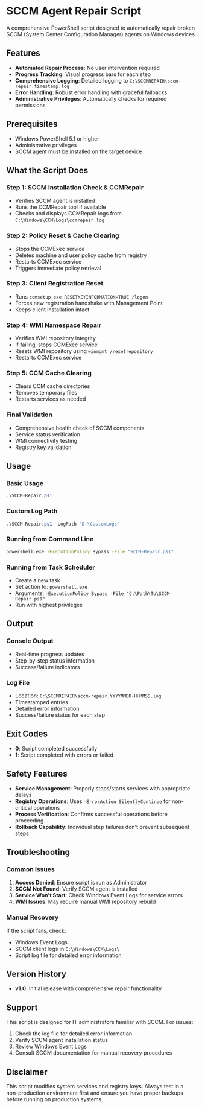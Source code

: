 # SCCM Agent Repair Script

A comprehensive PowerShell script designed to automatically repair broken SCCM (System Center Configuration Manager) agents on Windows devices.

## Features

- **Automated Repair Process**: No user intervention required
- **Progress Tracking**: Visual progress bars for each step
- **Comprehensive Logging**: Detailed logging to `C:\SCCMREPAIR\sccm-repair.timestamp.log`
- **Error Handling**: Robust error handling with graceful fallbacks
- **Administrative Privileges**: Automatically checks for required permissions

## Prerequisites

- Windows PowerShell 5.1 or higher
- Administrative privileges
- SCCM agent must be installed on the target device

## What the Script Does

### Step 1: SCCM Installation Check & CCMRepair
- Verifies SCCM agent is installed
- Runs the CCMRepair tool if available
- Checks and displays CCMRepair logs from `C:\Windows\CCM\Logs\ccmrepair.log`

### Step 2: Policy Reset & Cache Clearing
- Stops the CCMExec service
- Deletes machine and user policy cache from registry
- Restarts CCMExec service
- Triggers immediate policy retrieval

### Step 3: Client Registration Reset
- Runs `ccmsetup.exe RESETKEYINFORMATION=TRUE /logon`
- Forces new registration handshake with Management Point
- Keeps client installation intact

### Step 4: WMI Namespace Repair
- Verifies WMI repository integrity
- If failing, stops CCMExec service
- Resets WMI repository using `winmgmt /resetrepository`
- Restarts CCMExec service

### Step 5: CCM Cache Clearing
- Clears CCM cache directories
- Removes temporary files
- Restarts services as needed

### Final Validation
- Comprehensive health check of SCCM components
- Service status verification
- WMI connectivity testing
- Registry key validation

## Usage

### Basic Usage
```powershell
.\SCCM-Repair.ps1
```

### Custom Log Path
```powershell
.\SCCM-Repair.ps1 -LogPath "D:\CustomLogs"
```

### Running from Command Line
```cmd
powershell.exe -ExecutionPolicy Bypass -File "SCCM-Repair.ps1"
```

### Running from Task Scheduler
- Create a new task
- Set action to: `powershell.exe`
- Arguments: `-ExecutionPolicy Bypass -File "C:\Path\To\SCCM-Repair.ps1"`
- Run with highest privileges

## Output

### Console Output
- Real-time progress updates
- Step-by-step status information
- Success/failure indicators

### Log File
- Location: `C:\SCCMREPAIR\sccm-repair.YYYYMMDD-HHMMSS.log`
- Timestamped entries
- Detailed error information
- Success/failure status for each step

## Exit Codes

- **0**: Script completed successfully
- **1**: Script completed with errors or failed

## Safety Features

- **Service Management**: Properly stops/starts services with appropriate delays
- **Registry Operations**: Uses `-ErrorAction SilentlyContinue` for non-critical operations
- **Process Verification**: Confirms successful operations before proceeding
- **Rollback Capability**: Individual step failures don't prevent subsequent steps

## Troubleshooting

### Common Issues

1. **Access Denied**: Ensure script is run as Administrator
2. **SCCM Not Found**: Verify SCCM agent is installed
3. **Service Won't Start**: Check Windows Event Logs for service errors
4. **WMI Issues**: May require manual WMI repository rebuild

### Manual Recovery

If the script fails, check:
- Windows Event Logs
- SCCM client logs in `C:\Windows\CCM\Logs\`
- Script log file for detailed error information

## Version History

- **v1.0**: Initial release with comprehensive repair functionality

## Support

This script is designed for IT administrators familiar with SCCM. For issues:
1. Check the log file for detailed error information
2. Verify SCCM agent installation status
3. Review Windows Event Logs
4. Consult SCCM documentation for manual recovery procedures

## Disclaimer

This script modifies system services and registry keys. Always test in a non-production environment first and ensure you have proper backups before running on production systems.
